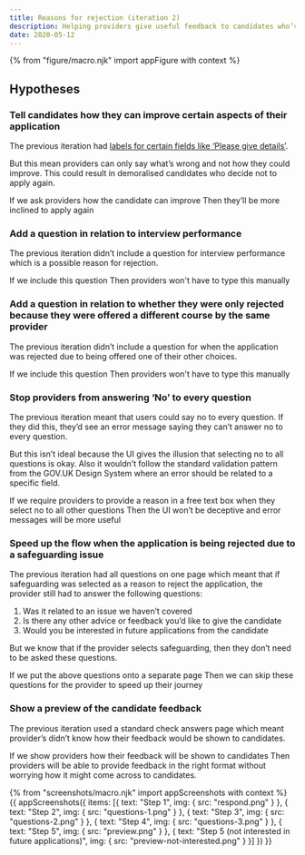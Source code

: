 ```yaml
---
title: Reasons for rejection (iteration 2)
description: Helping providers give useful feedback to candidates who’ve been rejected
date: 2020-05-12
---
```


{% from "figure/macro.njk" import appFigure with context %}

## Hypotheses

### Tell candidates how they can improve certain aspects of their application

The previous iteration had [labels for certain fields like ‘Please give details’](/manage-teacher-training-applications/reasons-for-rejection/).

But this mean providers can only say what’s wrong and not how they could improve. This could result in demoralised candidates who decide not to apply again.

If we ask providers how the candidate can improve
Then they’ll be more inclined to apply again

### Add a question in relation to interview performance

The previous iteration didn’t include a question for interview performance which is a possible reason for rejection.

If we include this question
Then providers won't have to type this manually

### Add a question in relation to whether they were only rejected because they were offered a different course by the same provider

The previous iteration didn’t include a question for when the application was rejected due to being offered one of their other choices.

If we include this question
Then providers won't have to type this manually

### Stop providers from answering ‘No’ to every question

The previous iteration meant that users could say no to every question. If they did this, they’d see an error message saying they can’t answer no to every question.

But this isn’t ideal because the UI gives the illusion that selecting no to all questions is okay. Also it wouldn’t follow the standard validation pattern from the GOV.UK Design System where an error should be related to a specific field.

If we require providers to provide a reason in a free text box when they select no to all other questions
Then the UI won’t be deceptive and error messages will be more useful

### Speed up the flow when the application is being rejected due to a safeguarding issue

The previous iteration had all questions on one page which meant that if safeguarding was selected as a reason to reject the application, the provider still had to answer the following questions:

1. Was it related to an issue we haven’t covered
2. Is there any other advice or feedback you’d like to give the candidate
3. Would you be interested in future applications from the candidate

But we know that if the provider selects safeguarding, then they don’t need to be asked these questions.

If we put the above questions onto a separate page
Then we can skip these questions for the provider to speed up their journey

### Show a preview of the candidate feedback

The previous iteration used a standard check answers page which meant provider’s didn’t know how their feedback would be shown to candidates.

If we show providers how their feedback will be shown to candidates
Then providers will be able to provide feedback in the right format without worrying how it might come across to candidates.

{% from "screenshots/macro.njk" import appScreenshots with context %}
{{ appScreenshots({
  items: [{
    text: "Step 1",
    img: {
      src: "respond.png"
    }
  }, {
    text: "Step 2",
    img: {
      src: "questions-1.png"
    }
  }, {
    text: "Step 3",
    img: {
      src: "questions-2.png"
    }
  }, {
    text: "Step 4",
    img: {
      src: "questions-3.png"
    }
  }, {
    text: "Step 5",
    img: {
      src: "preview.png"
    }
  }, {
    text: "Step 5 (not interested in future applications)",
    img: {
      src: "preview-not-interested.png"
    }
  }]
}) }}
